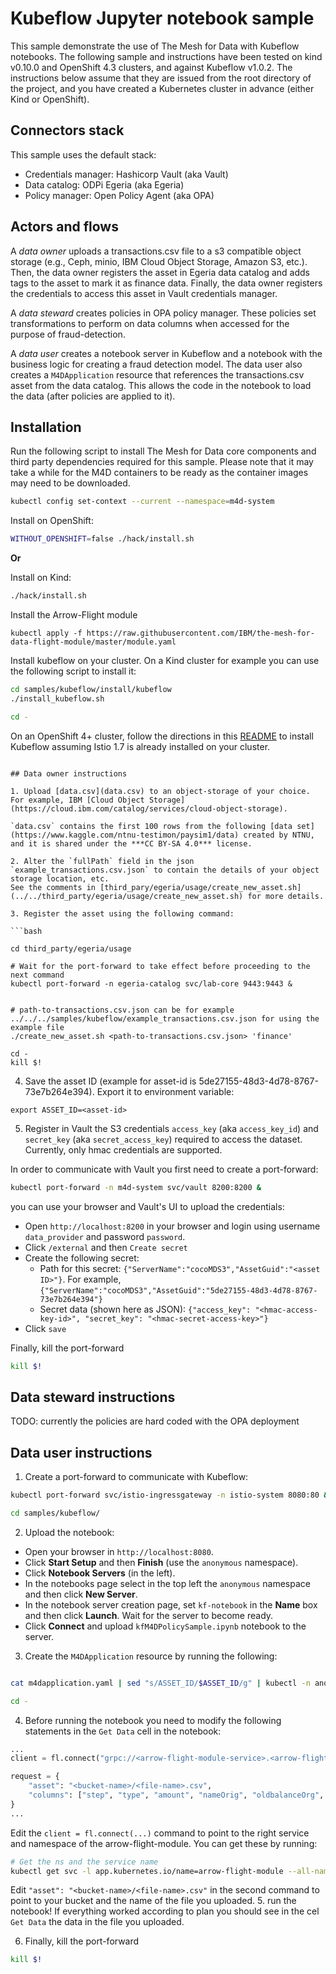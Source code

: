 # Kubeflow Jupyter notebook sample

This sample demonstrate the use of The Mesh for Data with Kubeflow notebooks.
The following sample and instructions have been tested on kind v0.10.0 and OpenShift 4.3 clusters, and against Kubeflow v1.0.2.
The instructions below assume that they are issued from the root directory of the project, and you have created a Kubernetes cluster in advance (either Kind or OpenShift).

## Connectors stack

This sample uses the default stack:
- Credentials manager: Hashicorp Vault (aka Vault)
- Data catalog: ODPi Egeria (aka Egeria)
- Policy manager: Open Policy Agent (aka OPA)

## Actors and flows

A _data owner_ uploads a transactions.csv file to a s3 compatible object storage (e.g., Ceph, minio, IBM Cloud Object Storage, Amazon S3, etc.). Then, the data owner registers the asset in Egeria data catalog and adds tags to the asset to mark it as finance data. Finally, the data owner registers the credentials to access this asset in Vault credentials manager.

A _data steward_ creates policies in OPA policy manager. These policies set transformations to perform on data columns when accessed for the purpose of fraud-detection.

A _data user_ creates a notebook server in Kubeflow and a notebook with the business logic for creating a fraud detection model. The data user also creates a `M4DApplication` resource that references the transactions.csv asset from the data catalog. This allows the code in the notebook to load the data (after policies are applied to it).

## Installation

Run the following script to install The Mesh for Data core components and third party dependencies required for this sample.
Please note that it may take a while for the M4D containers to be ready as the container images may need to be downloaded.

```bash
kubectl config set-context --current --namespace=m4d-system
```

Install on OpenShift:
```bash
WITHOUT_OPENSHIFT=false ./hack/install.sh
```

**Or**

Install on Kind:
```bash
./hack/install.sh
```

Install the Arrow-Flight module
```
kubectl apply -f https://raw.githubusercontent.com/IBM/the-mesh-for-data-flight-module/master/module.yaml
```

Install kubeflow on your cluster.
On a Kind cluster for example you can use the following script to install it:
```bash
cd samples/kubeflow/install/kubeflow
./install_kubeflow.sh

cd -
```
On an OpenShift 4+ cluster, follow the directions in this [README](https://github.ibm.com/the-mesh-for-data/samples/kubeflow/install/kubeflow/README.md) to install Kubeflow assuming Istio 1.7 is already installed on your cluster.
```

## Data owner instructions

1. Upload [data.csv](data.csv) to an object-storage of your choice. For example, IBM [Cloud Object Storage](https://cloud.ibm.com/catalog/services/cloud-object-storage).

`data.csv` contains the first 100 rows from the following [data set](https://www.kaggle.com/ntnu-testimon/paysim1/data) created by NTNU, and it is shared under the ***CC BY-SA 4.0*** license.

2. Alter the `fullPath` field in the json `example_transactions.csv.json` to contain the details of your object storage location, etc.
See the comments in [third_pary/egeria/usage/create_new_asset.sh](../../third_party/egeria/usage/create_new_asset.sh) for more details.

3. Register the asset using the following command:

```bash

cd third_party/egeria/usage

# Wait for the port-forward to take effect before proceeding to the next command
kubectl port-forward -n egeria-catalog svc/lab-core 9443:9443 &


# path-to-transactions.csv.json can be for example ../../../samples/kubeflow/example_transactions.csv.json for using the example file
./create_new_asset.sh <path-to-transactions.csv.json> 'finance'

cd -
kill $!
```

4. Save the asset ID (example for asset-id is 5de27155-48d3-4d78-8767-73e7b264e394).
Export it to environment variable:
```
export ASSET_ID=<asset-id>
```

5. Register in Vault the S3 credentials `access_key` (aka `access_key_id`) and `secret_key` (aka `secret_access_key`) required to access the dataset.
Currently, only hmac credentials are supported.

In order to communicate with Vault you first need to create a port-forward:
```bash
kubectl port-forward -n m4d-system svc/vault 8200:8200 &
```

you can use your browser and Vault's UI to upload the credentials:
- Open `http://localhost:8200` in your browser and login using username `data_provider` and password `password`.
- Click `/external` and then `Create secret`
- Create the following secret:
    - Path for this secret: `{"ServerName":"cocoMDS3","AssetGuid":"<asset ID>"}`. For example, `{"ServerName":"cocoMDS3","AssetGuid":"5de27155-48d3-4d78-8767-73e7b264e394"}`
    - Secret data (shown here as JSON): `{"access_key": "<hmac-access-key-id>", "secret_key": "<hmac-secret-access-key>"}`
- Click `save`

Finally, kill the port-forward
```bash
kill $!
```

## Data steward instructions

TODO: currently the policies are hard coded with the OPA deployment


## Data user instructions


1. Create a port-forward to communicate with Kubeflow:
```bash
kubectl port-forward svc/istio-ingressgateway -n istio-system 8080:80 &

cd samples/kubeflow/
```

2. Upload the notebook:
- Open your browser in `http://localhost:8080`.
- Click **Start Setup** and then **Finish** (use the `anonymous` namespace).
- Click **Notebook Servers** (in the left).
- In the notebooks page select in the top left the `anonymous` namespace and then click **New Server**.
- In the notebook server creation page, set `kf-notebook` in the **Name** box and then click **Launch**. Wait for the server to become ready.
- Click **Connect** and upload `kfM4DPolicySample.ipynb` notebook to the server.

3. Create the `M4DApplication` resource by running the following:
```bash

cat m4dapplication.yaml | sed "s/ASSET_ID/$ASSET_ID/g" | kubectl -n anonymous apply -f -

cd -
```

4. Before running the notebook you need to modify the following statements in the `Get Data` cell in the notebook:
```python
...
client = fl.connect("grpc://<arrow-flight-module-service>.<arrow-flight-module-ns>.svc.cluster.local:80")

request = {
    "asset": "<bucket-name>/<file-name>.csv", 
    "columns": ["step", "type", "amount", "nameOrig", "oldbalanceOrg", "newbalanceOrig", "nameDest", "oldbalanceDest", "newbalanceDest", "isFraud", "isFlaggedFraud"]
}
...
``` 

Edit the `client = fl.connect(...)` command to point to the right service and namespace of the arrow-flight-module.
You can get these by running:
```bash
# Get the ns and the service name
kubectl get svc -l app.kubernetes.io/name=arrow-flight-module --all-namespaces
```

Edit `"asset": "<bucket-name>/<file-name>.csv"` in the second command to point to your bucket and the name of the file you uploaded.
5. run the notebook!
If everything worked according to plan you should see in the cel `Get Data` the data in the file you uploaded.


6. Finally, kill the port-forward
```bash
kill $!
```



